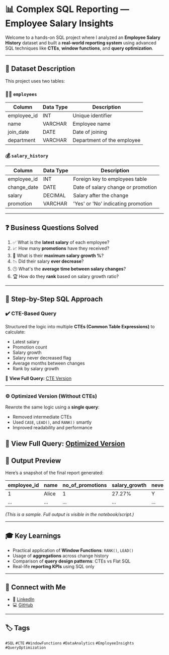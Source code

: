 # 📊 Complex SQL Reporting — Employee Salary Insights

Welcome to a hands-on SQL project where I analyzed an **Employee Salary History** dataset and built a **real-world reporting system** using advanced SQL techniques like **CTEs**, **window functions**, and **query optimization**.

---

## 📁 Dataset Description

This project uses two tables:

### 🧑‍💼 `employees`
| Column       | Data Type | Description               |
|--------------|------------|---------------------------|
| employee_id  | INT        | Unique identifier         |
| name         | VARCHAR    | Employee name             |
| join_date    | DATE       | Date of joining           |
| department   | VARCHAR    | Department of the employee|

### 💰 `salary_history`
| Column        | Data Type | Description                        |
|---------------|-----------|------------------------------------|
| employee_id   | INT       | Foreign key to employees table     |
| change_date   | DATE      | Date of salary change or promotion |
| salary        | DECIMAL   | Salary after the change            |
| promotion     | VARCHAR   | 'Yes' or 'No' indicating promotion |

---

## ❓ Business Questions Solved

1. ✅ What is the **latest salary** of each employee?  
2. 📈 How many **promotions** have they received?  
3. 🚀 What is their **maximum salary growth %**?  
4. 📉 Did their salary **ever decrease**?  
5. 🕒 What's the **average time between salary changes**?  
6. 🏆 How do they **rank** based on salary growth ratio?

---

## 🧱 Step-by-Step SQL Approach

### ✔️ CTE-Based Query  
Structured the logic into multiple **CTEs (Common Table Expressions)** to calculate:
- Latest salary
- Promotion count
- Salary growth
- Salary never decreased flag
- Average months between changes
- Rank by salary growth

📎 **View Full Query:** [CTE Version](SQLQuery1.sql)  

---

### ⚙️ Optimized Version (Without CTEs)

Rewrote the same logic using a **single query**:
- Removed intermediate CTEs
- Used `CASE`, `LEAD()`, and `RANK()` smartly
- Improved readability and performance

📎 **View Full Query:** [Optimized Version](SQLQuery1-(1).sql)
---

## 📸 Output Preview

Here’s a snapshot of the final report generated:

| employee_id | name    | no_of_promotions | salary_growth | never_decreased | avg_months_between_changes | RankByGrowth |
|-------------|---------|------------------|----------------|------------------|-----------------------------|---------------|
| 1           | Alice   | 1                | 27.27%         | Y                | 17.5                        | 2             |
| ...         | ...     | ...              | ...            | ...              | ...                         | ...           |

*(This is a sample. Full output is visible in the notebook/script.)*

---

## 🎓 Key Learnings

- Practical application of **Window Functions**: `RANK()`, `LEAD()`
- Usage of **aggregations** across change history
- Comparison of **query design patterns**: CTEs vs Flat SQL
- Real-life **reporting KPIs** using SQL only

---

## 🔗 Connect with Me

- 💼 [LinkedIn](https://www.linkedin.com/in/ekanshisaxena)
- 💻 [GitHub](https://github.com/its-ekanshi)

---

## 🏷️ Tags

`#SQL` `#CTE` `#WindowFunctions` `#DataAnalytics` `#EmployeeInsights` `#QueryOptimization`
